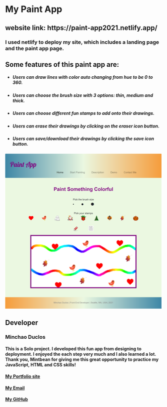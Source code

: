 <h1> My Paint App </h1>
<h2>website link: https://paint-app2021.netlify.app/</h2>
<h3>I used netlify to deploy my site, which includes a landing page and the paint app page.</h2>

<h2>Some features of this paint app are:</h2>
<ul>
    <li>
        <h5>Users can draw lines with color auto changing from hue to be 0 to 360.</h5>
    </li>
    <li>
        <h5>Users can choose the brush size with 3 options: thin, medium and thick.</h5>
    </li>
    <li>
        <h5>Users can choose different fun stamps to add onto their drawings. </h5>
    </li>
    <li>
        <h5>Users can erase their drawings by clicking on the eraser icon button. </h5>
    </li>
    <li>
        <h5>Users can save/download their drawings by clicking the save icon button.</h5>
    </li>
</ul>

<img src='/images/paint-app.png' alt="project paint app" style="width:500px"/>
            
<h2>Developer</h2>
    <h3>Minchao Duclos</h3>
    <h4>This is a Solo project. I developed this fun app from designing to deployment. I enjoyed the each step very much and I also learned a lot. Thank you, Mintbean for giving me this great opportunity to practice my JavaScript, HTML and CSS skills!</h4>
    <h4><a role="button " class="btn justify-content-around" href="https://minchao-duclos.netlify.app">My Portfolio site </a></h4>
    <h4><a role="button" class="btn justify-content-around " href="mailto: chaohg@hotmail.com">My Email</a></h4>
    <h4><a role="button" class="btn justify-content-around" href="https://github.com/chaohg"> My GitHub</a></h4>


